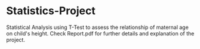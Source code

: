 # Statistics-Project
Statistical Analysis using T-Test to assess the relationship of maternal age on child's height.
Check Report.pdf for further details and explanation of the project.
